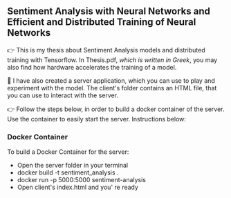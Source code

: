 
## Sentiment Analysis with Neural Networks and Efficient and Distributed Training of Neural Networks

👉 This is my thesis about Sentiment Analysis models and distributed training with Tensorflow. In Thesis.pdf, *which is written in Greek*, you may also find how hardware accelerates the training of a model.

🤖 I have also created a server application, which you can use to play and experiment with the model. The client's folder contains an HTML file, that you can use to interact with the server.

👉 Follow the steps below, in order to build a docker container of the server. Use the container to easily start the server. Instructions below:

### Docker Container

To build a Docker Container for the server:

 - Open the server folder in your terminal
 - docker build -t sentiment_analysis .
 - docker run -p 5000:5000 sentiment-analysis
 - Open client's index.html and you' re ready

